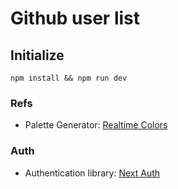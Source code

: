 # Github user list

## Initialize
```
npm install && npm run dev
```

### Refs
- Palette Generator: [Realtime Colors](https://www.realtimecolors.com/)

### Auth
- Authentication library: [Next Auth](https://next-auth.js.org/)
